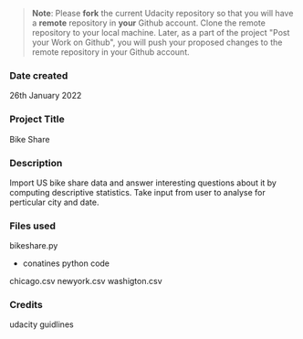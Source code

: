 >**Note**: Please **fork** the current Udacity repository so that you will have a **remote** repository in **your** Github account. Clone the remote repository to your local machine. Later, as a part of the project "Post your Work on Github", you will push your proposed changes to the remote repository in your Github account.

### Date created
26th January 2022

### Project Title
Bike Share 

### Description
Import US bike share data and answer interesting questions about it by computing descriptive statistics. 
Take input from user to analyse for perticular city and date.

### Files used
bikeshare.py
 - conatines python code

chicago.csv
newyork.csv
washigton.csv

### Credits
udacity guidlines

